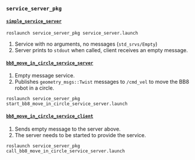 ### `service_server_pkg`

#### [`simple_service_server`](src/simple_service_server.cpp)

`roslaunch service_server_pkg service_server.launch`

1. Service with no arguments, no messages (`std_srvs/Empty`)
2. Server prints to `stdout` when called, client receives an empty message.

#### [`bb8_move_in_circle_service_server`](src/bb8_move_in_circle_service_server.cpp)

1. Empty message service.
2. Publishes `geometry_msgs::Twist` messages to `/cmd_vel` to move the BB8 robot in a circle.

`roslaunch service_server_pkg start_bb8_move_in_circle_service_server.launch`

#### [`bb8_move_in_circle_service_client`](src/bb8_move_in_circle_service_client.cpp)

1. Sends empty message to the server above.
2. The server needs to be started to provide the service.

`roslaunch service_server_pkg call_bb8_move_in_circle_service_server.launch`
